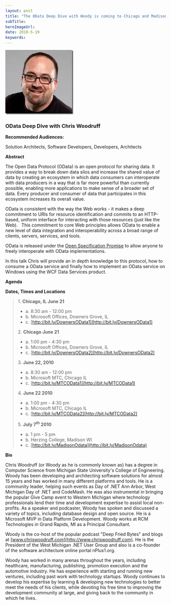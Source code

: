 ```yaml
---
layout: post 
title: "The OData Deep Dive with Woody is coming to Chicago and Madison"
subTitle: 
heroImageUrl: 
date: 2010-5-19
keywords: 
---
```


[![clip_image002](clip_image002_thumb.jpg "clip_image002")](http://csell.net/content/binary/WindowsLiveWriter/ODataDeepDiveiscomingtoChicagoandMadison_11534/clip_image002_2.jpg)

### OData Deep Dive with Chris Woodruff 

**Recommended Audiences:**

Solution Architects, Software Developers, Developers, Architects

**Abstract**

The Open Data Protocol (OData) is an open protocol for sharing data. It provides a way to break down data silos and increase the shared value of data by creating an ecosystem in which data consumers can interoperate with data producers in a way that is far more powerful than currently possible, enabling more applications to make sense of a broader set of data. Every producer and consumer of data that participates in this ecosystem increases its overall value.

OData is consistent with the way the Web works - it makes a deep commitment to URIs for resource identification and commits to an HTTP-based, uniform interface for interacting with those resources (just like the Web).&#160;&#160; This commitment to core Web principles allows OData to enable a new level of data integration and interoperability across a broad range of clients, servers, services, and tools.

OData is released under the [Open Specification Promise](http://www.microsoft.com/interop/osp/default.mspx) to allow anyone to freely interoperate with OData implementations.

In this talk Chris will provide an in depth knowledge to this protocol, how to consume a OData service and finally how to implement an OData service on Windows using the WCF Data Services product.

**Agenda**

**Dates, Times and Locations**
  > 1\. **Chicago, IL June 21**
> 
> *   a. 8:30 am - 12:00 pm
> *   b. Microsoft Offices, Downers Grove, IL
> *   c. [http://bit.ly/DownersOData1](http://bit.ly/DownersOData1)    
> 
> 2\. **Chicago June 21**
> 
> *   a. 1:00 pm - 4:30 pm
> *   b. Microsoft Offices, Downers Grove, IL
> *   c. [http://bit.ly/DownersOData2](http://bit.ly/DownersOData2)    
> 
> 3\. **June 22, 2010**
> 
> *   a. 8:30 am - 12:00 pm
> *   b. Microsoft MTC, Chicago IL
> *   c. [http://bit.ly/MTCOData1](http://bit.ly/MTCOData1)    
> 
> 4\. **June 22 2010**
> 
> *   a. 1:00 pm - 4:30 pm
> *   b. Microsoft MTC, Chicago IL
> *   c. [http://bit.ly/MTCOData2](http://bit.ly/MTCOData2)    
> 
> 5\. **July 7<sup>th</sup> 2010** 
> 
> *   a. 1 pm - 5 pm
> *   b. Herzing College, Madison WI
> *   c. [http://bit.ly/MadisonOdata](http://bit.ly/MadisonOdata)  

**Bio**

Chris Woodruff (or Woody as he is commonly known as) has a degree in Computer Science from Michigan State University's College of Engineering. Woody has been developing and architecting software solutions for almost 15 years and has worked in many different platforms and tools. He is a community leader, helping such events as Day of .NET Ann Arbor, West Michigan Day of .NET and CodeMash. He was also instrumental in bringing the popular Give Camp event to Western Michigan where technology professionals lend their time and development expertise to assist local non-profits. As a speaker and podcaster, Woody has spoken and discussed a variety of topics, including database design and open source. He is a Microsoft MVP in Data Platform Development. Woody works at RCM Technologies in Grand Rapids, MI as a Principal Consultant.

Woody is the co-host of the popular podcast "Deep Fried Bytes" and blogs at [www.chriswoodruff.com](http://www.chriswoodruff.com). He is the President of the West Michigan .NET User Group and also is a co-founder of the software architecture online portal nPlus1.org.

Woody has worked in many arenas throughout the years, including healthcare, manufacturing, publishing, promotion execution and the automotive industry. He has experience with starting and running new ventures, including past work with technology startups. Woody continues to develop his expertise by learning & developing new technologies to better meet the needs of his clients, while devoting his free time to improving the development community at large, and giving back to the community in which he lives.